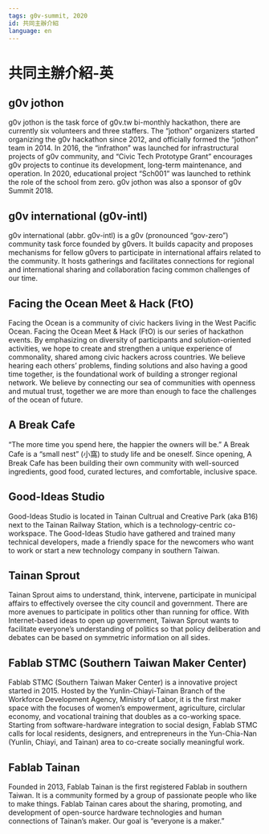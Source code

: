 ```yaml
---
tags: g0v-summit, 2020
id: 共同主辦介紹
language: en
---
```

# 共同主辦介紹-英

## g0v jothon

g0v jothon is the task force of g0v.tw bi-monthly hackathon, there are currently six volunteers and three staffers. The “jothon” organizers started organizing the g0v hackathon since 2012, and officially formed the “jothon” team in 2014. In 2016, the “infrathon” was launched for infrastructural projects of g0v community, and “Civic Tech Prototype Grant” encourages g0v projects to continue its development, long-term maintenance, and operation. In 2020, educational project “Sch001” was launched to rethink the role of the school from zero. g0v jothon was also a sponsor of g0v Summit 2018.

## g0v international (g0v-intl)

g0v international (abbr. g0v-intl) is a g0v (pronounced “gov-zero”) community task force founded by g0vers. It builds capacity and proposes mechanisms for fellow g0vers to participate in international affairs related to the community. It hosts gatherings and facilitates connections for regional and international sharing and collaboration facing common challenges of our time.

## Facing the Ocean Meet & Hack (FtO)

Facing the Ocean is a community of civic hackers living in the West Pacific Ocean. Facing the Ocean Meet & Hack (FtO) is our series of hackathon events. By emphasizing on diversity of participants and solution-oriented activities, we hope to create and strengthen a unique experience of commonality, shared among civic hackers across countries. We believe hearing each others’ problems, finding solutions and also having a good time together, is the foundational work of building a stronger regional network. We believe by connecting our sea of communities with openness and mutual trust, together we are more than enough to face the challenges of the ocean of future.

## A Break Cafe

“The more time you spend here, the happier the owners will be.” A Break Cafe is a “small nest” (小窩) to study life and be oneself. Since opening, A Break Cafe has been building their own community with well-sourced ingredients, good food, curated lectures, and comfortable, inclusive space.

## Good-Ideas Studio

Good-Ideas Studio is located in Tainan Cultrual and Creative Park (aka B16) next to the Tainan Railway Station, which is a technology-centric co-workspace. The Good-Ideas Studio have gathered and trained many technical developers, made a friendly space for the newcomers who want to work or start a new technology company in southern Taiwan.

## Tainan Sprout

Tainan Sprout aims to understand, think, intervene, participate in municipal affairs to effectively oversee the city council and government. There are more avenues to participate in politics other than running for office. With Internet-based ideas to open up government, Taiwan Sprout wants to facilitate everyone’s understanding of politics so that policy deliberation and debates can be based on symmetric information on all sides.

## Fablab STMC (Southern Taiwan Maker Center)

Fablab STMC (Southern Taiwan Maker Center) is a innovative project started in 2015. Hosted by the Yunlin-Chiayi-Tainan Branch of the Workforce Development Agency,  Ministry of Labor, it is the first maker space with the focuses of women’s empowerment, agriculture, circlular economy, and vocational training that doubles as a co-working space. Starting from software-hardware integration to social design, Fablab STMC calls for local residents, designers, and entrepreneurs in the Yun-Chia-Nan (Yunlin, Chiayi, and Tainan) area to co-create socially meaningful work.

## Fablab Tainan

Founded in 2013, Fablab Tainan is the first registered Fablab in southern Taiwan. It is a community formed by a group of passionate people who like to make things. Fablab Tainan cares about the sharing, promoting, and development of open-source hardware technologies and human connections of Tainan’s maker. Our goal is “everyone is a maker.”